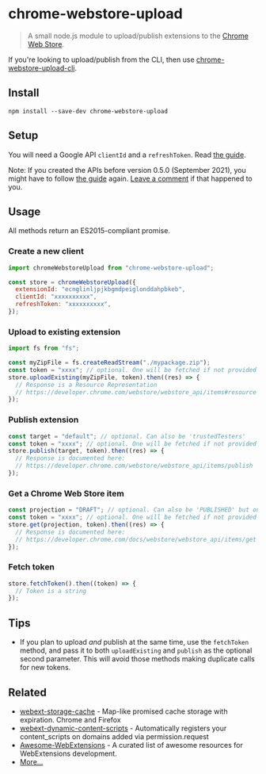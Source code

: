# chrome-webstore-upload

> A small node.js module to upload/publish extensions to the [Chrome Web Store](https://chrome.google.com/webstore/category/extensions).

If you're looking to upload/publish from the CLI, then use [chrome-webstore-upload-cli](https://github.com/fregante/chrome-webstore-upload-cli).

## Install

```
npm install --save-dev chrome-webstore-upload
```

## Setup

You will need a Google API `clientId` and a `refreshToken`. Read [the guide](./How%20to%20generate%20Google%20API%20keys.md).

Note: If you created the APIs before version 0.5.0 (September 2021), you might have to follow [the guide](./How%20to%20generate%20Google%20API%20keys.md) again. [Leave a comment](https://github.com/fregante/chrome-webstore-upload-cli/issues/44) if that happened to you.

## Usage

All methods return an ES2015-compliant promise.

### Create a new client

```javascript
import chromeWebstoreUpload from "chrome-webstore-upload";

const store = chromeWebstoreUpload({
  extensionId: "ecnglinljpjkbgmdpeiglonddahpbkeb",
  clientId: "xxxxxxxxxx",
  refreshToken: "xxxxxxxxxx",
});
```

### Upload to existing extension

```javascript
import fs from "fs";

const myZipFile = fs.createReadStream("./mypackage.zip");
const token = "xxxx"; // optional. One will be fetched if not provided
store.uploadExisting(myZipFile, token).then((res) => {
  // Response is a Resource Representation
  // https://developer.chrome.com/webstore/webstore_api/items#resource
});
```

### Publish extension

```javascript
const target = "default"; // optional. Can also be 'trustedTesters'
const token = "xxxx"; // optional. One will be fetched if not provided
store.publish(target, token).then((res) => {
  // Response is documented here:
  // https://developer.chrome.com/webstore/webstore_api/items/publish
});
```

### Get a Chrome Web Store item

```javascript
const projection = "DRAFT"; // optional. Can also be 'PUBLISHED' but only "DRAFT" is supported at this time.
const token = "xxxx"; // optional. One will be fetched if not provided
store.get(projection, token).then((res) => {
  // Response is documented here:
  // https://developer.chrome.com/docs/webstore/webstore_api/items/get
});
```

### Fetch token

```javascript
store.fetchToken().then((token) => {
  // Token is a string
});
```

## Tips

- If you plan to upload _and_ publish at the same time, use the `fetchToken` method, and pass it to both `uploadExisting` and `publish` as the optional second parameter. This will avoid those methods making duplicate calls for new tokens.

## Related

- [webext-storage-cache](https://github.com/fregante/webext-storage-cache) - Map-like promised cache storage with expiration. Chrome and Firefox
- [webext-dynamic-content-scripts](https://github.com/fregante/webext-dynamic-content-scripts) - Automatically registers your content_scripts on domains added via permission.request
- [Awesome-WebExtensions](https://github.com/fregante/Awesome-WebExtensions) - A curated list of awesome resources for WebExtensions development.
- [More…](https://github.com/fregante/webext-fun)
